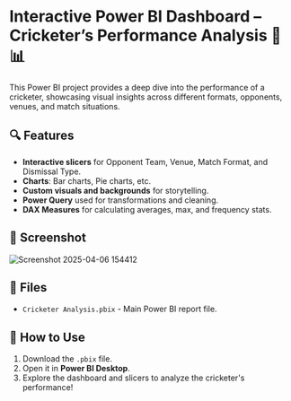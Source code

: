 # Interactive Power BI Dashboard – Cricketer’s Performance Analysis 🏏📊

This Power BI project provides a deep dive into the performance of a cricketer, showcasing visual insights across different formats, opponents, venues, and match situations.

## 🔍 Features
- **Interactive slicers** for Opponent Team, Venue, Match Format, and Dismissal Type.
- **Charts**: Bar charts, Pie charts, etc.
- **Custom visuals and backgrounds** for storytelling.
- **Power Query** used for transformations and cleaning.
- **DAX Measures** for calculating averages, max, and frequency stats.

## 📸 Screenshot
![Screenshot 2025-04-06 154412](https://github.com/user-attachments/assets/2b0093ef-991b-4c6d-b46d-d9186dd42bde)


## 📁 Files
- `Cricketer Analysis.pbix` - Main Power BI report file.

## 🚀 How to Use
1. Download the `.pbix` file.
2. Open it in **Power BI Desktop**.
3. Explore the dashboard and slicers to analyze the cricketer's performance!
